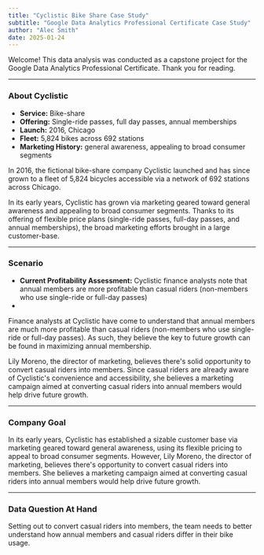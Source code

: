 ```yaml
---
title: "Cyclistic Bike Share Case Study"
subtitle: "Google Data Analytics Professional Certificate Case Study"
author: "Alec Smith"
date: 2025-01-24
---
```


Welcome! This data analysis was conducted as a capstone project for the Google Data Analytics Professional Certificate. Thank you for reading.

---
  
### About Cyclistic

- **Service:** Bike-share
- **Offering:** Single-ride passes, full day passes, annual memberships
- **Launch:** 2016, Chicago
- **Fleet:** 5,824 bikes across 692 stations
- **Marketing History:** general awareness, appealing to broad consumer segments

In 2016, the fictional bike-share company Cyclistic launched and has since grown to a fleet of 5,824 bicycles accessible via a network of 692 stations across Chicago.

In its early years, Cyclistic has grown via marketing geared toward general awareness and appealing to broad consumer segments. Thanks to its offering of flexible price plans (single-ride passes, full-day passes, and annual memberships), the broad marketing efforts brought in a large customer-base.

--- 
  
### Scenario

- **Current Profitability Assessment:** Cyclistic finance analysts note that annual members are more profitable than casual riders (non-members who use single-ride or full-day passes)
- 

Finance analysts at Cyclistic have come to understand that annual members are much more profitable than casual riders (non-members who use single-ride or full-day passes). As such, they believe the key to future growth can be found in maximizing annual membership.

Lily Moreno, the director of marketing, believes there's solid opportunity to convert casual riders into members. Since casual riders are already aware of Cyclistic's convenience and accessibility, she believes a marketing campaign aimed at converting casual riders into annual members would help drive future growth.

---

### Company Goal

In its early years, Cyclistic has established a sizable customer base via marketing geared toward general awareness, using its flexible pricing to appeal to broad consumer segments. However, Lily Moreno, the director of marketing, believes there's opportunity to convert casual riders into members. She believes a marketing campaign aimed at converting casual riders into annual members would help drive future growth.

--- 

### Data Question At Hand

Setting out to convert casual riders into members, the team needs to better understand how annual members and casual riders differ in their bike usage.
